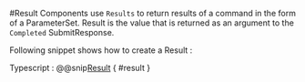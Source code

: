 #Result
Components use `Results` to return results of a command in the form of a ParameterSet. Result is the value that is returned as an argument to the `Completed` SubmitResponse.

Following snippet shows how to create a Result :

Typescript
:   @@snip[Result](../../../../example/src/documentation/params/ResultExample.ts) { #result }

